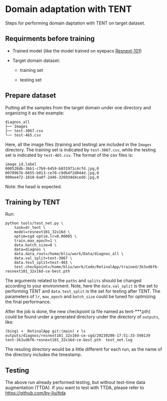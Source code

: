 # Domain adaptation with TENT

Steps for performing domain daptation with TENT on target dataset.


## Requirments before training

* Trained model (like the model trained on eyepacs [Resnext-101](https://wandb.ai/newton/echo/reports/DR-classification-2022-04-21--VmlldzoxODc2OTUz?accessToken=8u9f2vljxh9w2zq3kgd9nc0rfc3nk9w5axqi4z6jm4y0jidihd2l8q0ukehr0ksk))

* Target domain dataset:

  * training set
  
  * testing set

## Prepare dataset

Putting all the samples from the target domain under one directory and organizing it as the example:

```
diagnos_all
├── Images
├── test-3067.csv
└── test-465.csv
```

Here, all the image files (training and testing) are included in the `Images` directory.
The training set is indicated by `test-3067.csv`, while the testing set is indicated by `test-465.csv`.
The format of the csv files is:

```
image_id,label
000528db-3bb1-c7b9-6459-b031971c4cfd.jpg,0
0078967b-6655-b013-ce70-c9db4f2d044d.jpg,0
009ee472-1810-6a8f-2d46-326934d4cedd.jpg,0
```

Note: the head is expected.


## Training by TENT

Run:

```
python tools/test_net.py \
    task=dr_tent \
    model=resnext101_32x16d \
    optim=sgd optim.lr=0.00005 \
    train.max_epoch=1 \
    data.batch_size=8 \
    data=diagnos \
    data.data_root=/home/bliu/work/Data/diagnos_all \
    data.val_split=test-3067 \
    data.test_split=test-465 \
    test.checkpoint=/home/bliu/work/Code/RetinalApp/trained/3k3ud6f6-resnext101_32x16d-ce-best.pth 
```

The arguments related to the `paths` and `splits` should be changed according to your environment.
Note, here the `data.val_split` is the set to performing TENT and `data.test_split` is the set for testing after TENT.
The parameters of `lr`, `max_epoch` and `batch_size` could be tuned for optmizing the final performance.

After the job is done, the new checkpoint (a file named as tent-***.pth) could be found under a generated directory under the directory of `outputs`, like:

```
(bing) ➜  RetinalApp git:(main) ✗ ls outputs/diagnos/resnext101_32x16d-ce-sgd/20230208-17:51:33-598139
tent-3k3ud6f6-resnext101_32x16d-ce-best.pth  test_net.log
```

The resuling directory would be a little different for each run, as the name of the directory includes the timestamp.


## Testing

The above run already performed testing, but without test-time data augmentation (TTDA).
If you want to test with TTDA, please refer to https://github.com/by-liu/ttda
